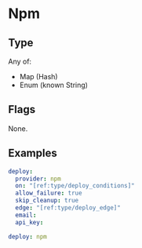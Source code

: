 # Npm



## Type

Any of:

* Map (Hash)
* Enum (known String)

## Flags

None.


## Examples

```yaml
deploy:
  provider: npm
  on: "[ref:type/deploy_conditions]"
  allow_failure: true
  skip_cleanup: true
  edge: "[ref:type/deploy_edge]"
  email: 
  api_key:
```

```yaml
deploy: npm

```

